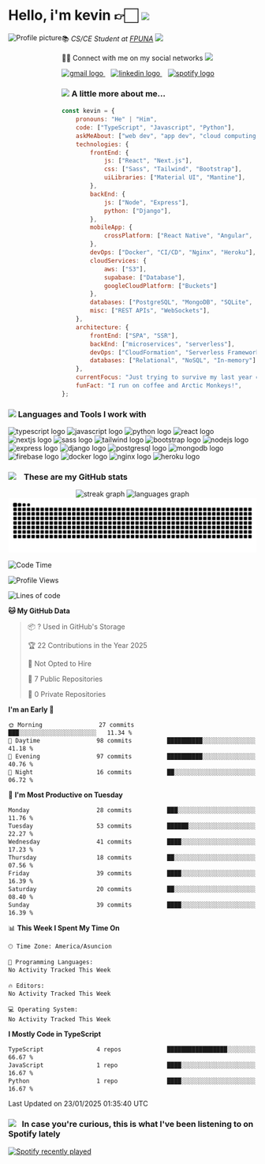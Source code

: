 <h1>Hello, i'm kevin 👉🏻 <img src="https://i.imgur.com/8FPFLWB.gif" height="100"></h1>
<div>
    <img height="150" src="https://i.imgur.com/vIHPlnH.jpeg" alt="Profile picture" align="left" />
    <div>
        <p>📚 <em>CS/CE Student at <a href="https://www.pol.una.py/">FPUNA</a> <img src="https://i.imgur.com/Q6VLyDp.gif" width="65"></em></p>
            <p>👋🏻 Connect with me on my social networks <img src="https://i.imgur.com/CkTxoTX.gif" width="65"></p>
            <p>
                <a href="mailto:gsmkev@gmail.com">
                <img src="https://img.shields.io/static/v1?message=Gmail&logo=gmail&label=&color=D14836&logoColor=white&labelColor=&style=for-the-badge" height="35" alt="gmail logo" />
                </a>
                &nbsp;&nbsp;
                <a href="https://www.linkedin.com/in/gsmkev">
                <img src="https://img.shields.io/static/v1?message=LinkedIn&logo=linkedin&label=&color=0077B5&logoColor=white&labelColor=&style=for-the-badge" height="35" alt="linkedin logo" />
                </a>
                &nbsp;&nbsp;
                <a href="https://open.spotify.com/user/rlostnjw38yzkrvwq8t3qchym?si=d1673a41fe454606">
                <img src="https://img.shields.io/static/v1?message=Spotify&logo=spotify&label=&color=1DB954&logoColor=white&labelColor=&style=for-the-badge" height="35" alt="spotify logo" />
                </a>
            </p>
    </div>
</div>


### <img src="https://media.giphy.com/media/VgCDAzcKvsR6OM0uWg/giphy.gif" width="50"> A little more about me...  



```javascript
const kevin = {
    pronouns: "He" | "Him",
    code: ["TypeScript", "Javascript", "Python"],
    askMeAbout: ["web dev", "app dev", "cloud computing", "UI/UX", "tech trends"],
    technologies: {
        frontEnd: {
            js: ["React", "Next.js"],
            css: ["Sass", "Tailwind", "Bootstrap"],
            uiLibraries: ["Material UI", "Mantine"],
        },
        backEnd: {
            js: ["Node", "Express"],
            python: ["Django"],
        },
        mobileApp: {
            crossPlatform: ["React Native", "Angular", "Ionic"],
        },
        devOps: ["Docker", "CI/CD", "Nginx", "Heroku"],
        cloudServices: {
            aws: ["S3"],
            supabase: ["Database"],
            googleCloudPlatform: ["Buckets"]
        },
        databases: ["PostgreSQL", "MongoDB", "SQLite", "Firebase Realtime DB"],
        misc: ["REST APIs", "WebSockets"],
    },
    architecture: {
        frontEnd: ["SPA", "SSR"],
        backEnd: ["microservices", "serverless"],
        devOps: ["CloudFormation", "Serverless Framework"],
        databases: ["Relational", "NoSQL", "In-memory"],
    },
    currentFocus: "Just trying to survive my last year of college",
    funFact: "I run on coffee and Arctic Monkeys!",
};
```

### <img src="https://i.imgur.com/BX84e1Z.gif" width="40">  Languages and Tools I work with 

<div>
    <!-- Programming Languages -->
    <img src="https://cdn.jsdelivr.net/gh/devicons/devicon/icons/typescript/typescript-original.svg" height="30" alt="typescript logo"  />
    <img src="https://cdn.jsdelivr.net/gh/devicons/devicon/icons/javascript/javascript-original.svg" height="30" alt="javascript logo"  />
    <img src="https://cdn.jsdelivr.net/gh/devicons/devicon/icons/python/python-original.svg" height="30" alt="python logo"  />
    <!-- Frontend -->
    <img src="https://cdn.jsdelivr.net/gh/devicons/devicon/icons/react/react-original.svg" height="30" alt="react logo"  />
    <img src="https://cdn.jsdelivr.net/gh/devicons/devicon/icons/nextjs/nextjs-original.svg" height="30" alt="nextjs logo"  />
    <img src="https://cdn.jsdelivr.net/gh/devicons/devicon/icons/sass/sass-original.svg" height="30" alt="sass logo"  />
    <img src="https://cdn.jsdelivr.net/gh/devicons/devicon/icons/tailwindcss/tailwindcss-original.svg" height="30" alt="tailwind logo"  />
    <img src="https://cdn.jsdelivr.net/gh/devicons/devicon/icons/bootstrap/bootstrap-original.svg" height="30" alt="bootstrap logo"  />
    <!-- Backend -->
    <img src="https://cdn.jsdelivr.net/gh/devicons/devicon/icons/nodejs/nodejs-original.svg" height="30" alt="nodejs logo"  />
    <img src="https://cdn.jsdelivr.net/gh/devicons/devicon/icons/express/express-original.svg" height="30" alt="express logo"  />
    <img src="https://cdn.jsdelivr.net/gh/devicons/devicon/icons/django/django-plain.svg" height="30" alt="django logo"  />
    <!-- Databases -->
    <img src="https://cdn.jsdelivr.net/gh/devicons/devicon/icons/postgresql/postgresql-original.svg" height="30" alt="postgresql logo"  />
    <img src="https://cdn.jsdelivr.net/gh/devicons/devicon/icons/mongodb/mongodb-original.svg" height="30" alt="mongodb logo"  />
    <img src="https://cdn.jsdelivr.net/gh/devicons/devicon/icons/firebase/firebase-plain.svg" height="30" alt="firebase logo"  />
    <!-- DevOps -->
    <img src="https://cdn.jsdelivr.net/gh/devicons/devicon/icons/docker/docker-original.svg" height="30" alt="docker logo"  />
    <img src="https://cdn.jsdelivr.net/gh/devicons/devicon/icons/nginx/nginx-original.svg" height="30" alt="nginx logo"  />
    <img src="https://cdn.jsdelivr.net/gh/devicons/devicon/icons/heroku/heroku-original.svg" height="30" alt="heroku logo"  />
</div>


### <img src="https://i.imgur.com/0VNhedE.gif" width="50"> &nbsp;&nbsp; These are my GitHub stats 

<p align="center">
    <img src="https://streak-stats.demolab.com?user=gsmkev&locale=en&mode=daily&theme=rose_pine&hide_border=true&border_radius=5" height="150" alt="streak graph" />
    <img src="https://github-readme-stats.vercel.app/api/top-langs?username=gsmkev&locale=en&hide_title=false&layout=compact&card_width=320&langs_count=5&theme=rose_pine&hide_border=true" height="150" alt="languages graph" />
    <img src="https://raw.githubusercontent.com/gsmkev/gsmkev/output/snake.svg" alt="Snake animation" />
</p>

<!--START_SECTION:waka-->
![Code Time](http://img.shields.io/badge/Code%20Time-104%20hrs%2059%20mins-blue)

![Profile Views](http://img.shields.io/badge/Profile%20Views-0-blue)

![Lines of code](https://img.shields.io/badge/From%20Hello%20World%20I%27ve%20Written-84.8%20thousand%20lines%20of%20code-blue)

**🐱 My GitHub Data** 

> 📦 ? Used in GitHub's Storage 
 > 
> 🏆 22 Contributions in the Year 2025
 > 
> 🚫 Not Opted to Hire
 > 
> 📜 7 Public Repositories 
 > 
> 🔑 0 Private Repositories 
 > 
**I'm an Early 🐤** 

```text
🌞 Morning                27 commits          ███░░░░░░░░░░░░░░░░░░░░░░   11.34 % 
🌆 Daytime                98 commits          ██████████░░░░░░░░░░░░░░░   41.18 % 
🌃 Evening                97 commits          ██████████░░░░░░░░░░░░░░░   40.76 % 
🌙 Night                  16 commits          ██░░░░░░░░░░░░░░░░░░░░░░░   06.72 % 
```
📅 **I'm Most Productive on Tuesday** 

```text
Monday                   28 commits          ███░░░░░░░░░░░░░░░░░░░░░░   11.76 % 
Tuesday                  53 commits          ██████░░░░░░░░░░░░░░░░░░░   22.27 % 
Wednesday                41 commits          ████░░░░░░░░░░░░░░░░░░░░░   17.23 % 
Thursday                 18 commits          ██░░░░░░░░░░░░░░░░░░░░░░░   07.56 % 
Friday                   39 commits          ████░░░░░░░░░░░░░░░░░░░░░   16.39 % 
Saturday                 20 commits          ██░░░░░░░░░░░░░░░░░░░░░░░   08.40 % 
Sunday                   39 commits          ████░░░░░░░░░░░░░░░░░░░░░   16.39 % 
```


📊 **This Week I Spent My Time On** 

```text
🕑︎ Time Zone: America/Asuncion

💬 Programming Languages: 
No Activity Tracked This Week

🔥 Editors: 
No Activity Tracked This Week

💻 Operating System: 
No Activity Tracked This Week
```

**I Mostly Code in TypeScript** 

```text
TypeScript               4 repos             █████████████████░░░░░░░░   66.67 % 
JavaScript               1 repo              ████░░░░░░░░░░░░░░░░░░░░░   16.67 % 
Python                   1 repo              ████░░░░░░░░░░░░░░░░░░░░░   16.67 % 
```




 Last Updated on 23/01/2025 01:35:40 UTC
<!--END_SECTION:waka-->

### <img src="https://i.imgur.com/VthIaPB.gif" width="50"> &nbsp;&nbsp;In case you're curious, this is what I've been listening to on Spotify lately 

<a href="https://open.spotify.com/user/rlostnjw38yzkrvwq8t3qchym">
    <img src="https://spotify-recently-played-readme.vercel.app/api?user=rlostnjw38yzkrvwq8t3qchym&count=5&unique=true" alt="Spotify recently played"  />
</a>
